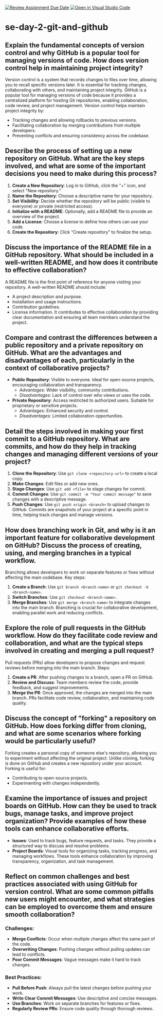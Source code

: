 [![Review Assignment Due Date](https://classroom.github.com/assets/deadline-readme-button-22041afd0340ce965d47ae6ef1cefeee28c7c493a6346c4f15d667ab976d596c.svg)](https://classroom.github.com/a/8wgCKhpZ)
[![Open in Visual Studio Code](https://classroom.github.com/assets/open-in-vscode-2e0aaae1b6195c2367325f4f02e2d04e9abb55f0b24a779b69b11b9e10269abc.svg)](https://classroom.github.com/online_ide?assignment_repo_id=18703726&assignment_repo_type=AssignmentRepo)
# se-day-2-git-and-github
## Explain the fundamental concepts of version control and why GitHub is a popular tool for managing versions of code. How does version control help in maintaining project integrity?
Version control is a system that records changes to files over time, allowing you to recall specific versions later. It is essential for tracking changes, collaborating with others, and maintaining project integrity. GitHub is a popular tool for managing versions of code because it provides a centralized platform for hosting Git repositories, enabling collaboration, code review, and project management. Version control helps maintain project integrity by:
- Tracking changes and allowing rollbacks to previous versions.
- Facilitating collaboration by merging contributions from multiple developers.
- Preventing conflicts and ensuring consistency across the codebase.


## Describe the process of setting up a new repository on GitHub. What are the key steps involved, and what are some of the important decisions you need to make during this process?
1. **Create a New Repository**: Log in to GitHub, click the "+" icon, and select "New repository."
2. **Name the Repository**: Choose a descriptive name for your repository.
3. **Set Visibility**: Decide whether the repository will be public (visible to everyone) or private (restricted access).
4. **Initialize with a README**: Optionally, add a README file to provide an overview of the project.
5. **Add a License**: Choose a license to define how others can use your code.
6. **Create the Repository**: Click "Create repository" to finalize the setup.

## Discuss the importance of the README file in a GitHub repository. What should be included in a well-written README, and how does it contribute to effective collaboration?
A README file is the first point of reference for anyone visiting your repository. A well-written README should include:
- A project description and purpose.
- Installation and usage instructions.
- Contribution guidelines.
- License information.
It contributes to effective collaboration by providing clear documentation and ensuring all team members understand the project.


## Compare and contrast the differences between a public repository and a private repository on GitHub. What are the advantages and disadvantages of each, particularly in the context of collaborative projects?
- **Public Repository**: Visible to everyone. Ideal for open-source projects, encouraging collaboration and transparency.
  - *Advantages*: Wider visibility, community contributions.
  - *Disadvantages*: Lack of control over who views or uses the code.
- **Private Repository**: Access restricted to authorized users. Suitable for proprietary or sensitive projects.
  - *Advantages*: Enhanced security and control.
  - *Disadvantages*: Limited collaboration opportunities.

## Detail the steps involved in making your first commit to a GitHub repository. What are commits, and how do they help in tracking changes and managing different versions of your project?
1. **Clone the Repository**: Use `git clone <repository-url>` to create a local copy.
2. **Make Changes**: Edit files or add new ones.
3. **Stage Changes**: Use `git add <file>` to stage changes for commit.
4. **Commit Changes**: Use `git commit -m "Your commit message"` to save changes with a descriptive message.
5. **Push Changes**: Use `git push origin <branch>` to upload changes to GitHub.
Commits are snapshots of your project at a specific point in time, helping track changes and manage versions.

## How does branching work in Git, and why is it an important feature for collaborative development on GitHub? Discuss the process of creating, using, and merging branches in a typical workflow.
Branching allows developers to work on separate features or fixes without affecting the main codebase. Key steps:
1. **Create a Branch**: Use `git branch <branch-name>` or `git checkout -b <branch-name>`.
2. **Switch Branches**: Use `git checkout <branch-name>`.
3. **Merge Branches**: Use `git merge <branch-name>` to integrate changes into the main branch.
Branching is crucial for collaborative development, enabling parallel work and reducing conflicts.

## Explore the role of pull requests in the GitHub workflow. How do they facilitate code review and collaboration, and what are the typical steps involved in creating and merging a pull request?
Pull requests (PRs) allow developers to propose changes and request reviews before merging into the main branch. Steps:
1. **Create a PR**: After pushing changes to a branch, open a PR on GitHub.
2. **Review and Discuss**: Team members review the code, provide feedback, and suggest improvements.
3. **Merge the PR**: Once approved, the changes are merged into the main branch.
PRs facilitate code review, collaboration, and maintaining code quality.

## Discuss the concept of "forking" a repository on GitHub. How does forking differ from cloning, and what are some scenarios where forking would be particularly useful?
Forking creates a personal copy of someone else's repository, allowing you to experiment without affecting the original project. Unlike cloning, forking is done on GitHub and creates a new repository under your account. Forking is useful for:
- Contributing to open-source projects.
- Experimenting with changes independently.

## Examine the importance of issues and project boards on GitHub. How can they be used to track bugs, manage tasks, and improve project organization? Provide examples of how these tools can enhance collaborative efforts.
- **Issues**: Used to track bugs, feature requests, and tasks. They provide a structured way to discuss and resolve problems.
- **Project Boards**: Visual tools for organizing tasks, tracking progress, and managing workflows.
These tools enhance collaboration by improving transparency, organization, and task management.

## Reflect on common challenges and best practices associated with using GitHub for version control. What are some common pitfalls new users might encounter, and what strategies can be employed to overcome them and ensure smooth collaboration?
### Challenges:
- **Merge Conflicts**: Occur when multiple changes affect the same part of the code.
- **Overwriting Changes**: Pushing changes without pulling updates can lead to conflicts.
- **Poor Commit Messages**: Vague messages make it hard to track changes.

### Best Practices:
- **Pull Before Push**: Always pull the latest changes before pushing your work.
- **Write Clear Commit Messages**: Use descriptive and concise messages.
- **Use Branches**: Work on separate branches for features or fixes.
- **Regularly Review PRs**: Ensure code quality through thorough reviews.

